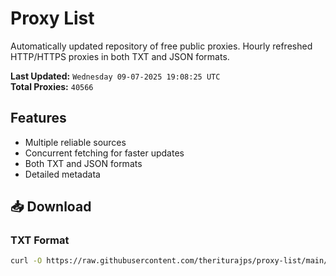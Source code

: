 # Proxy List

Automatically updated repository of free public proxies. Hourly refreshed HTTP/HTTPS proxies in both TXT and JSON formats.

**Last Updated:** `Wednesday 09-07-2025 19:08:25 UTC`  
**Total Proxies:** `40566`

## Features
- Multiple reliable sources
- Concurrent fetching for faster updates
- Both TXT and JSON formats
- Detailed metadata

## 📥 Download

### TXT Format
```bash
curl -O https://raw.githubusercontent.com/theriturajps/proxy-list/main/proxies.txt